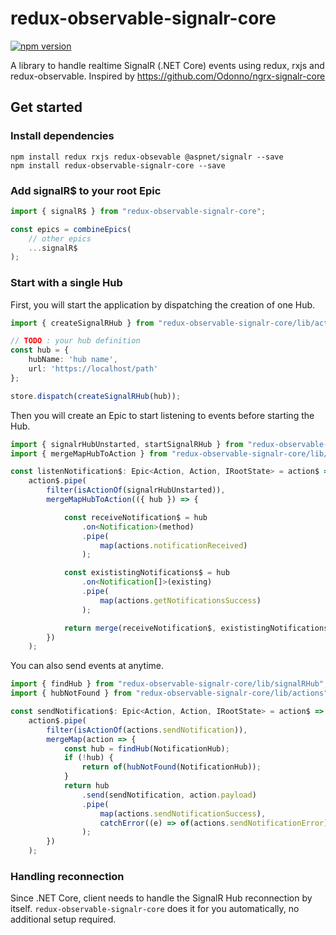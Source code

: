 # redux-observable-signalr-core
[![npm version](https://badge.fury.io/js/redux-observable-signalr-core.svg)](https://badge.fury.io/js/redux-observable-signalr-core)


A library to handle realtime SignalR (.NET Core) events using redux, rxjs and redux-observable.
Inspired by https://github.com/Odonno/ngrx-signalr-core

## Get started

### Install dependencies

```
npm install redux rxjs redux-obsevable @aspnet/signalr --save
npm install redux-observable-signalr-core --save
```

### Add signalR$ to your root Epic

```ts
import { signalR$ } from "redux-observable-signalr-core";

const epics = combineEpics(
	// other epics
	...signalR$
);
```

### Start with a single Hub

First, you will start the application by dispatching the creation of one Hub.

```ts
import { createSignalRHub } from "redux-observable-signalr-core/lib/actions";

// TODO : your hub definition
const hub = {
    hubName: 'hub name',
    url: 'https://localhost/path'
};

store.dispatch(createSignalRHub(hub));
```

Then you will create an Epic to start listening to events before starting the Hub.

```ts
import { signalrHubUnstarted, startSignalRHub } from "redux-observable-signalr-core/lib/actions";
import { mergeMapHubToAction } from "redux-observable-signalr-core/lib/operators";

const listenNotification$: Epic<Action, Action, IRootState> = action$ =>
	action$.pipe(
		filter(isActionOf(signalrHubUnstarted)),
		mergeMapHubToAction(({ hub }) => {

			const receiveNotification$ = hub
				.on<Notification>(method)
				.pipe(
					map(actions.notificationReceived)
				);

			const exististingNotifications$ = hub
				.on<Notification[]>(existing)
				.pipe(
					map(actions.getNotificationsSuccess)
				);

			return merge(receiveNotification$, exististingNotifications$, of(startSignalRHub(NotificationHub)));
		})
	);
```

You can also send events at anytime.

```ts
import { findHub } from "redux-observable-signalr-core/lib/signalRHub";
import { hubNotFound } from "redux-observable-signalr-core/lib/actions";

const sendNotification$: Epic<Action, Action, IRootState> = action$ =>
	action$.pipe(
		filter(isActionOf(actions.sendNotification)),
		mergeMap(action => {
			const hub = findHub(NotificationHub);
			if (!hub) {
				return of(hubNotFound(NotificationHub));
			}
			return hub
				.send(sendNotification, action.payload)
				.pipe(
					map(actions.sendNotificationSuccess),
					catchError((e) => of(actions.sendNotificationError))
				);
		})
	);
```

### Handling reconnection

Since .NET Core, client needs to handle the SignalR Hub reconnection by itself. `redux-observable-signalr-core` does it for you automatically, no additional setup required.

